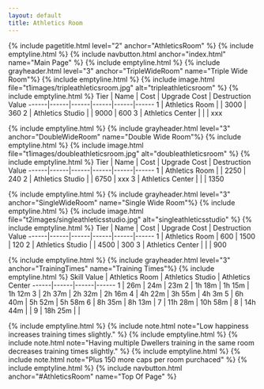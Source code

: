 ```yaml
---
layout: default
title: Athletics Room
---
```

{% include pagetitle.html level="2" anchor="AthleticsRoom" %}
{% include emptyline.html %}
{% include navbutton.html anchor="index.html" name="Main Page" %}
{% include emptyline.html %}
{% include grayheader.html level="3" anchor="TripleWideRoom" name="Triple Wide Room"%}
{% include emptyline.html %}
{% include image.html file="t1images/tripleathleticsroom.jpg" alt="tripleathleticsroom" %}
{% include emptyline.html %}
Tier | Name | Cost | Upgrade Cost | Destruction Value
------|------|------|------|------|------
1 | Athletics Room | | 3000 | 360
2 | Athletics Studio | | 9000 | 600
3 | Athletics Center | | | xxx

{% include emptyline.html %}
{% include grayheader.html level="3" anchor="DoubleWideRoom" name="Double Wide Room"%}
{% include emptyline.html %}
{% include image.html file="t1images/doubleathleticsroom.jpg" alt="doubleathleticsroom" %}
{% include emptyline.html %}
Tier | Name | Cost | Upgrade Cost | Destruction Value
------|------|------|------|------|------
1 | Athletics Room | | 2250 | 240
2 | Athletics Studio | | 6750 | xxx
3 | Athletics Center | | | 1350

{% include emptyline.html %}
{% include grayheader.html level="3" anchor="SingleWideRoom" name="Single Wide Room"%}
{% include emptyline.html %}
{% include image.html file="t2images/singleathleticsstudio.jpg" alt="singleathleticsstudio" %}
{% include emptyline.html %}
Tier | Name | Cost | Upgrade Cost | Destruction Value
------|------|------|------|------|------
1 | Athletics Room | 600 | 1500 | 120
2 | Athletics Studio | | 4500 | 300
3 | Athletics Center | | | 900

{% include emptyline.html %}
{% include grayheader.html level="3" anchor="TrainingTimes" name="Training Times"%}
{% include emptyline.html %}
Skill Value | Athletics Room | Athletics Studio | Athletics Center
------|------|------|------
1 | 26m | 24m | 23m
2 | 1h 18m | 1h 15m | 1h 12m
3 | 2h 37m | 2h 32m | 2h 16m
4 | 4h 22m | 3h 55m | 4h 3m
5 | 6h 40m | 5h 52m | 5h 58m
6 | 8h 35m | 8h 13m |
7 | 11h 28m | 10h 58m |
8 | 14h 44m | |
9 | 18h 25m | |

{% include emptyline.html %}
{% include note.html note="Low happiness increases training times slightly." %}
{% include emptyline.html %}
{% include note.html note="Having multiple Dwellers training in the same room decreases training times slightly." %}
{% include emptyline.html %}
{% include note.html note="Plus 150 more caps per room purchaced" %}
{% include emptyline.html %}
{% include navbutton.html anchor="#AthleticsRoom" name="Top Of Page" %}
